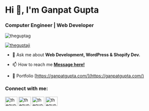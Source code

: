 <h1 align="left">Hi 👋, I'm Ganpat Gupta </h1>

<h3 align="left">Computer Engineer | Web Developer</h3>

<p align="left"> <img src="https://komarev.com/ghpvc/?username=theguptag&label=Profile%20views&color=0e75b6&style=flat" alt="theguptag" /> </p>

<p align="left"> <a href="https://twitter.com/theguptaji" target="blank"><img src="https://img.shields.io/twitter/follow/theguptaji?logo=twitter&style=for-the-badge" alt="theguptaji" /></a> </p>

- 💬 Ask me about **Web Development, WordPress & Shopify Dev.**

- 📫 How to reach me **<a href="https://docs.google.com/forms/d/e/1FAIpQLScGEyX5xG4Na_n4MvqDMmGnjlx9q8EcV987w1qcVmozZxu8ew/viewform">Message here!</a>**

- 🔗 Portfolio [https://ganpatgupta.com/](https://ganpatgupta.com/)

<h3 align="left">Connect with me:</h3>
<p align="left">
<a href="https://twitter.com/theguptaji" target="blank"><img align="center" src="https://raw.githubusercontent.com/rahuldkjain/github-profile-readme-generator/master/src/images/icons/Social/twitter.svg" alt="theguptaji" height="30" width="40" /></a>
<a href="https://linkedin.com/in/theguptaji" target="blank"><img align="center" src="https://raw.githubusercontent.com/rahuldkjain/github-profile-readme-generator/master/src/images/icons/Social/linked-in-alt.svg" alt="theguptaji" height="30" width="40" /></a>
<a href="https://codesandbox.com/theguptaji" target="blank"><img align="center" src="https://raw.githubusercontent.com/rahuldkjain/github-profile-readme-generator/master/src/images/icons/Social/codesandbox.svg" alt="theguptaji" height="30" width="40" /></a>
<a href="https://instagram.com/theguptaji" target="blank"><img align="center" src="https://raw.githubusercontent.com/rahuldkjain/github-profile-readme-generator/master/src/images/icons/Social/instagram.svg" alt="theguptaji" height="30" width="40" /></a>
</p>


